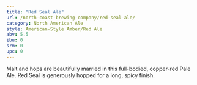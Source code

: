 ```yaml
---
title: "Red Seal Ale"
url: /north-coast-brewing-company/red-seal-ale/
category: North American Ale
style: American-Style Amber/Red Ale
abv: 5.5
ibu: 0
srm: 0
upc: 0
---
```

Malt and hops are beautifully married in this full-bodied, copper-red Pale Ale. Red Seal is generously hopped for a long, spicy finish.
